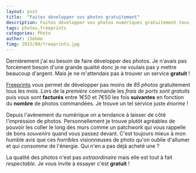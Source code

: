 ```yaml
---
layout: post
title:  "Faites développer vos photos gratuitement"
description: Faites développer vos photos numériques gratuitement tous les mois avec freeprints. 
tags: photos,freeprints 
categories: Photo 
author: iSebmo
fimg: 2015/09/freeprints.jpg
---
```

Dernièrement j'ai eu besoin de faire développer des photos. Je n'avais pas forcément besoin d'une grande qualité donc je ne voulais pas y mettre beaucoup d'argent. Mais je ne m'attendais pas à trouver un service **gratuit** !

[Freeprints](www.freeprintsapp.fr) vous permet de développer pas moins de *85 photos* gratuitement tous les mois. Lors de la *première* commande les *frais de ports sont gratuits* puis vous sont **facturés** entre 1€50 et 7€50 les fois **suivantes** en fonction du **nombre** de photos commandées. Je trouve un tel service juste *énorme* !

Depuis l'avènement du numérique on a tendance à laisser de côté l'impression de photos. Personnellement je trouve plutôt agréables de pouvoir les coller le long des murs comme un patchwork qui vous rappelle de bons *souvenirs* quand vous passez devant. C'est toujours mieux à mon humble avis que ces *horribles* visionneuses de photo qu'on oublie d'allumer et qui *consomme* de l'énergie. Qui n'en a pas déjà acheté une ?

La qualité des photos n'est pas *extraordinaire* mais elle est tout à fait *respectable*. Je vous invite à essayer c'est **gratuit** !